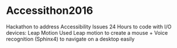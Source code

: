 ﻿# Accessithon2016


Hackathon to address Accessibility Issues
24 Hours to code with I/O devices: Leap Motion
Used Leap motion to create a mouse + Voice recognition (Sphinx4) to navigate on a desktop easily

